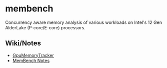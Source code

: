 # membench

Concurrency aware memory analysis of various workloads on Intel's 12 Gen AlderLake (P-core/E-core) processors.

## Wiki/Notes

- [GpuMemoryTracker](https://gitlab.pnnl.gov/perf-lab/membench/-/wikis/GpuMemoryTracker)
- [MemBench Notes](https://gitlab.pnnl.gov/perf-lab/membench/-/wikis/GpuMemoryTracker)